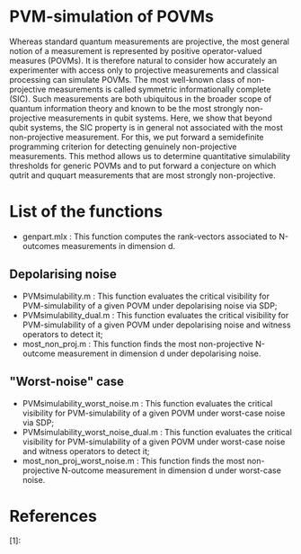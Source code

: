 # PVM-simulation of POVMs
Whereas standard quantum measurements are projective, the most general notion of a measurement is represented by positive operator-valued measures (POVMs). It is therefore natural to consider how accurately an experimenter with access only to projective measurements and classical processing can simulate POVMs. The most well-known class of non-projective measurements is called symmetric informationally complete (SIC). Such measurements are both ubiquitous in the broader scope of quantum information theory and known to be the most strongly non-projective measurements in qubit systems. Here, we show that beyond qubit systems, the SIC property is in general not associated with the most non-projective measurement. For this, we put forward a semidefinite programming criterion for detecting genuinely non-projective measurements. This method allows us to determine quantitative simulability thresholds for generic POVMs and to put forward a conjecture on which qutrit and ququart measurements that are most strongly non-projective.

# List of the functions

- genpart.mlx : This function computes the rank-vectors associated to N-outcomes measurements in dimension d.

## Depolarising noise

- PVMsimulability.m : This function evaluates the critical visibility for PVM-simulability of a given POVM under depolarising noise via SDP;
- PVMsimulability_dual.m : This function evaluates the critical visibility for PVM-simulability of a given POVM under depolarising noise and witness operators to detect it;
- most_non_proj.m : This function finds the most non-projective N-outcome measurement in dimension d under depolarising noise.

## "Worst-noise" case

- PVMsimulability_worst_noise.m : This function evaluates the critical visibility for PVM-simulability of a given POVM under worst-case noise via SDP;
- PVMsimulability_worst_noise_dual.m : This function evaluates the critical visibility for PVM-simulability of a given POVM under worst-case noise and witness operators to detect it;
- most_non_proj_worst_noise.m : This function finds the most non-projective N-outcome measurement in dimension d under worst-case noise.

# References

[1]: 
